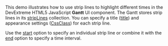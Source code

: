 This demo illustrates how to use strip lines to highlight different times in the DevExtreme HTML5 JavaScript **Gantt** UI component. The Gantt stores strip lines in its [stripLines](/Documentation/ApiReference/UI_Widgets/dxGantt/Configuration/stripLines/) collection. You can specify a title ([title](/Documentation/ApiReference/UI_Widgets/dxGantt/Configuration/stripLines/#title)) and appearance settings ([CssClass](/Documentation/ApiReference/UI_Widgets/dxGantt/Configuration/stripLines/#cssClass)) for each strip line.

Use the [start](/Documentation/ApiReference/UI_Widgets/dxGantt/Configuration/stripLines/#start) option to specify an individual strip line or combine it with the [end](/Documentation/ApiReference/UI_Widgets/dxGantt/Configuration/stripLines/#end) option to specify a time interval.
